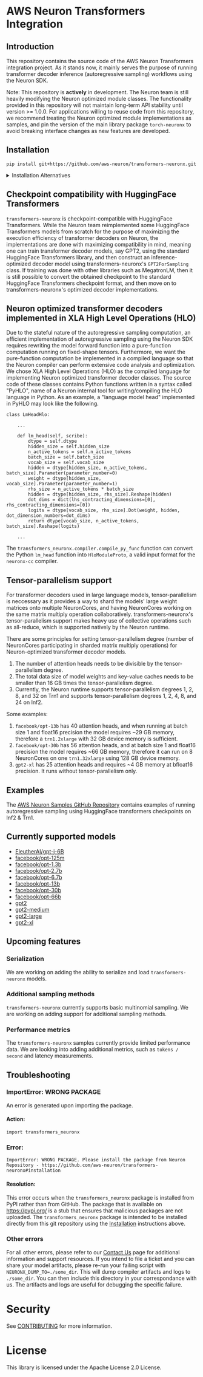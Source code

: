 # AWS Neuron Transformers Integration

## Introduction

This repository contains the source code of the AWS Neuron Transformers integration project.
As it stands now, it mainly serves the purpose of running transformer decoder inference
(autoregressive sampling) workflows using the Neuron SDK.

Note: This repository is **actively** in development. The Neuron team is still heavily modifying
the Neuron optimized module classes. The functionality provided in this repository will not maintain
long-term API stability until version >= 1.0.0. For applications willing to reuse code from this
repository, we recommend treating the Neuron optimized module implementations as samples, and pin
the version of the main library package `torch-neuronx` to avoid breaking interface changes as new
features are developed.

## Installation

```
pip install git+https://github.com/aws-neuron/transformers-neuronx.git
```
<details>
<summary>Installation Alternatives</summary>
<br>

Without `git`, save the package contents locally and use:
```
pip install transformers-neuronx/ # This directory contains `setup.py`
```

Similarly, a standalone wheel can be created using the `wheel` package
with the local repository contents:
```
pip install wheel
cd transformers-neuronx/  # This directory contains `setup.py`
python setup.py bdist_wheel
pip install dist/transformers_neuronx*.whl
```
This generates an installable `.whl` package under the `dist/` folder.
</details>

## Checkpoint compatibility with HuggingFace Transformers

`transformers-neuronx` is checkpoint-compatible with HuggingFace Transformers. While the Neuron
team reimplemented some HuggingFace Transformers models from scratch for the purpose of maximizing
the execution efficiency of transformer decoders on Neuron, the implementations are done with
maximizing compatibility in mind, meaning one can train transformer decoder models, say GPT2, using
the standard HuggingFace Transformers library, and then construct an inference-optimized decoder
model using transformers-neuronx's `GPT2ForSampling` class. If training was done with other libraries
such as MegatronLM, then it is still possible to convert the obtained checkpoint to the standard
HuggingFace Transformers checkpoint format, and then move on to transformers-neuronx's optimized
decoder implementations.

## Neuron optimized transformer decoders implemented in XLA High Level Operations (HLO)

Due to the stateful nature of the autoregressive sampling computation, an efficient implementation
of autoregressive sampling using the Neuron SDK requires rewriting the model forward function into
a pure-function computation running on fixed-shape tensors. Furthermore, we want the pure-function
computation be implemented in a compiled language so that the Neuron compiler can perform extensive
code analysis and optimization. We chose XLA High Level Operations (HLO) as the compiled language
for implementing Neuron optimized transformer decoder classes. The source code of these classes
contains Python functions written in a syntax called "PyHLO", name of a Neuron internal tool for
writing/compiling the HLO language in Python. As an example, a "language model head" implemented in
PyHLO may look like the following.

```
class LmHeadHlo:

    ...

    def lm_head(self, scribe):
        dtype = self.dtype
        hidden_size = self.hidden_size
        n_active_tokens = self.n_active_tokens
        batch_size = self.batch_size
        vocab_size = self.vocab_size
        hidden = dtype[hidden_size, n_active_tokens, batch_size].Parameter(parameter_number=0)
        weight = dtype[hidden_size, vocab_size].Parameter(parameter_number=1)
        rhs_size = n_active_tokens * batch_size
        hidden = dtype[hidden_size, rhs_size].Reshape(hidden)
        dot_dims = dict(lhs_contracting_dimensions=[0], rhs_contracting_dimensions=[0])
        logits = dtype[vocab_size, rhs_size].Dot(weight, hidden, dot_dimension_numbers=dot_dims)
        return dtype[vocab_size, n_active_tokens, batch_size].Reshape(logits)

    ...
```

The `transformers_neuronx.compiler.compile_py_func` function can convert the Python `lm_head`
function into `HloModuleProto`, a valid input format for the `neuronx-cc` compiler.

## Tensor-parallelism support

For transformer decoders used in large language models, tensor-parallelism is neccessary as it
provides a way to shard the models' large weight matrices onto multiple NeuronCores, and having
NeuronCores working on the same matrix multiply operation collaboratively. transformers-neuronx's
tensor-parallelism support makes heavy use of collective operations such as all-reduce, which is
supported natively by the Neuron runtime.

There are some principles for setting tensor-parallelism degree (number of NeuronCores participating
in sharded matrix multiply operations) for Neuron-optimized transformer decoder models.

1. The number of attention heads needs to be divisible by the tensor-parallelism degree.
2. The total data size of model weights and key-value caches needs to be smaller than 16 GB times
the tensor-parallelism degree.
3. Currently, the Neuron runtime supports tensor-parallelism degrees 1, 2, 8,
and 32 on Trn1 and supports tensor-parallelism degrees 1, 2, 4, 8, and 24 on Inf2.

Some examples:

1. `facebook/opt-13b` has 40 attention heads, and when running at batch size 1 and float16 precision
the model requires ~29 GB memory, therefore a `trn1.2xlarge` with 32 GB device memory is sufficient.
2. `facebook/opt-30b` has 56 attention heads, and at batch size 1 and float16 precision the model
requires ~66 GB memory, therefore it can run on 8 NeuronCores on one `trn1.32xlarge` using 128 GB
device memory.
3. `gpt2-xl` has 25 attention heads and requires ~4 GB memory at bfloat16 precision. It runs without
tensor-parallelism only.

## Examples

The [AWS Neuron Samples GitHub Repository](https://github.com/aws-neuron/aws-neuron-samples/tree/master/torch-neuronx/transformers-neuronx) contains examples of running autoregressive sampling using HuggingFace
transformers checkpoints on Inf2 & Trn1.

## Currently supported models

- [EleutherAI/gpt-j-6B](https://huggingface.co/EleutherAI/gpt-j-6B)
- [facebook/opt-125m](https://huggingface.co/facebook/opt-125m)
- [facebook/opt-1.3b](https://huggingface.co/facebook/opt-1.3b)
- [facebook/opt-2.7b](https://huggingface.co/facebook/opt-2.7b)
- [facebook/opt-6.7b](https://huggingface.co/facebook/opt-6.7b)
- [facebook/opt-13b](https://huggingface.co/facebook/opt-13b)
- [facebook/opt-30b](https://huggingface.co/facebook/opt-30b)
- [facebook/opt-66b](https://huggingface.co/facebook/opt-66b)
- [gpt2](https://huggingface.co/gpt2)
- [gpt2-medium](https://huggingface.co/gpt2-medium)
- [gpt2-large](https://huggingface.co/gpt2-large)
- [gpt2-xl](https://huggingface.co/gpt2-xl)


## Upcoming features
### Serialization
We are working on adding the ability to serialize and load `transformers-neuronx` models. 

### Additional sampling methods
`transformers-neuronx` currently supports basic multinomial sampling. We are
working on adding support for additional sampling methods.

### Performance metrics
The `transformers-neuronx` samples currently provide limited performance data.
We are looking into adding additional metrics, such as `tokens / second` and
latency measurements. 

## Troubleshooting

### ImportError: WRONG PACKAGE

An error is generated upon importing the package.

#### Action:
```
import transformers_neuronx
```

### Error:
```
ImportError: WRONG PACKAGE. Please install the package from Neuron Repository - https://github.com/aws-neuron/transformers-neuronx#installation
```

#### Resolution:
This error occurs when the `transformers_neuronx` package is installed from
PyPI rather than from GitHub. The package that is available on
https://pypi.org/ is a stub that ensures that malicious packages are not
uploaded. The `transformers_neuronx` package is intended to be installed
directly from this git repository using the [Installation](#installation)
instructions above.

### Other errors
For all other errors, please refer to our [Contact Us](https://awsdocs-neuron.readthedocs-hosted.com/en/latest/general/contact.html)
page for additional information and support resources. If you intend to file a
ticket and you can share your model artifacts, please re-run your failing
script with `NEURONX_DUMP_TO=./some_dir`. This will dump compiler artifacts
and logs to `./some_dir`. You can then include this directory in your
correspondance with us. The artifacts and logs are useful for debugging
the specific failure.

# Security

See [CONTRIBUTING](CONTRIBUTING.md#security-issue-notifications) for more information.

# License

This library is licensed under the Apache License 2.0 License.
